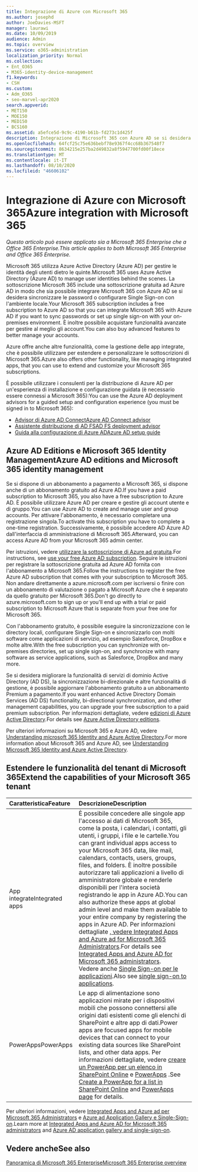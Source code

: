 ```yaml
---
title: Integrazione di Azure con Microsoft 365
ms.author: josephd
author: JoeDavies-MSFT
manager: laurawi
ms.date: 10/09/2019
audience: Admin
ms.topic: overview
ms.service: o365-administration
localization_priority: Normal
ms.collection:
- Ent_O365
- M365-identity-device-management
f1.keywords:
- CSH
ms.custom:
- Adm_O365
- seo-marvel-apr2020
search.appverid:
- MET150
- MOE150
- MED150
- BCS160
ms.assetid: a5efce5d-9c9c-4190-b61b-fd273c1d425f
description: Integrazione di Microsoft 365 con Azure AD se si desidera sincronizzare la password o l'accesso Single Sign-on con l'ambiente locale.
ms.openlocfilehash: 64fcf25c75e636bebf78e9367f4cc68b367548f7
ms.sourcegitcommit: 8634215e257ba2d49832a8f5947700fd00f18ece
ms.translationtype: MT
ms.contentlocale: it-IT
ms.lasthandoff: 08/10/2020
ms.locfileid: "46606102"
---
```

# <a name="azure-integration-with-microsoft-365"></a><span data-ttu-id="d41e3-103">Integrazione di Azure con Microsoft 365</span><span class="sxs-lookup"><span data-stu-id="d41e3-103">Azure integration with Microsoft 365</span></span>

<span data-ttu-id="d41e3-104">*Questo articolo può essere applicato sia a Microsoft 365 Enterprise che a Office 365 Enterprise.*</span><span class="sxs-lookup"><span data-stu-id="d41e3-104">*This article applies to both Microsoft 365 Enterprise and Office 365 Enterprise.*</span></span>

<span data-ttu-id="d41e3-105">Microsoft 365 utilizza Azure Active Directory (Azure AD) per gestire le identità degli utenti dietro le quinte.</span><span class="sxs-lookup"><span data-stu-id="d41e3-105">Microsoft 365 uses Azure Active Directory (Azure AD) to manage user identities behind the scenes.</span></span> <span data-ttu-id="d41e3-106">La sottoscrizione Microsoft 365 include una sottoscrizione gratuita ad Azure AD in modo che sia possibile integrare Microsoft 365 con Azure AD se si desidera sincronizzare le password o configurare Single Sign-on con l'ambiente locale.</span><span class="sxs-lookup"><span data-stu-id="d41e3-106">Your Microsoft 365 subscription includes a free subscription to Azure AD so that you can integrate Microsoft 365 with Azure AD if you want to sync passwords or set up single sign-on with your on-premises environment.</span></span> <span data-ttu-id="d41e3-107">È inoltre possibile acquistare funzionalità avanzate per gestire al meglio gli account.</span><span class="sxs-lookup"><span data-stu-id="d41e3-107">You can also buy advanced features to better manage your accounts.</span></span>
  
<span data-ttu-id="d41e3-108">Azure offre anche altre funzionalità, come la gestione delle app integrate, che è possibile utilizzare per estendere e personalizzare le sottoscrizioni di Microsoft 365.</span><span class="sxs-lookup"><span data-stu-id="d41e3-108">Azure also offers other functionality, like managing integrated apps, that you can use to extend and customize your Microsoft 365 subscriptions.</span></span>
  
<span data-ttu-id="d41e3-109">È possibile utilizzare i consulenti per la distribuzione di Azure AD per un'esperienza di installazione e configurazione guidata (è necessario essere connessi a Microsoft 365):</span><span class="sxs-lookup"><span data-stu-id="d41e3-109">You can use the Azure AD deployment advisors for a guided setup and configuration experience (you must be signed in to Microsoft 365):</span></span>

 - [<span data-ttu-id="d41e3-110">Advisor di Azure AD Connect</span><span class="sxs-lookup"><span data-stu-id="d41e3-110">Azure AD Connect advisor</span></span>](https://aka.ms/aadconnectpwsync)
 - [<span data-ttu-id="d41e3-111">Assistente distribuzione di AD FS</span><span class="sxs-lookup"><span data-stu-id="d41e3-111">AD FS deployment advisor</span></span>](https://aka.ms/adfsguidance)
 - [<span data-ttu-id="d41e3-112">Guida alla configurazione di Azure AD</span><span class="sxs-lookup"><span data-stu-id="d41e3-112">Azure AD setup guide</span></span>](https://aka.ms/aadpguidance)
  
## <a name="azure-ad-editions-and-microsoft-365-identity-management"></a><span data-ttu-id="d41e3-113">Azure AD Editions e Microsoft 365 Identity Management</span><span class="sxs-lookup"><span data-stu-id="d41e3-113">Azure AD editions and Microsoft 365 identity management</span></span>

<span data-ttu-id="d41e3-114">Se si dispone di un abbonamento a pagamento a Microsoft 365, si dispone anche di un abbonamento gratuito ad Azure AD.</span><span class="sxs-lookup"><span data-stu-id="d41e3-114">If you have a paid subscription to Microsoft 365, you also have a free subscription to Azure AD.</span></span> <span data-ttu-id="d41e3-115">È possibile utilizzare Azure AD per creare e gestire gli account utente e di gruppo.</span><span class="sxs-lookup"><span data-stu-id="d41e3-115">You can use Azure AD to create and manage user and group accounts.</span></span> <span data-ttu-id="d41e3-116">Per attivare l'abbonamento, è necessario completare una registrazione singola.</span><span class="sxs-lookup"><span data-stu-id="d41e3-116">To activate this subscription you have to complete a one-time registration.</span></span> <span data-ttu-id="d41e3-117">Successivamente, è possibile accedere AD Azure AD dall'interfaccia di amministrazione di Microsoft 365.</span><span class="sxs-lookup"><span data-stu-id="d41e3-117">Afterward, you can access Azure AD from your Microsoft 365 admin center.</span></span> 

<span data-ttu-id="d41e3-118">Per istruzioni, vedere [utilizzare la sottoscrizione di Azure ad gratuita](https://go.microsoft.com/fwlink/p/?LinkId=617127).</span><span class="sxs-lookup"><span data-stu-id="d41e3-118">For instructions, see [use your free Azure AD subscription](https://go.microsoft.com/fwlink/p/?LinkId=617127).</span></span> <span data-ttu-id="d41e3-119">Seguire le istruzioni per registrare la sottoscrizione gratuita ad Azure AD fornita con l'abbonamento a Microsoft 365.</span><span class="sxs-lookup"><span data-stu-id="d41e3-119">Follow the instructions to register the free Azure AD subscription that comes with your subscription to Microsoft 365.</span></span> <span data-ttu-id="d41e3-120">Non andare direttamente a azure.microsoft.com per iscriversi o finire con un abbonamento di valutazione o pagato a Microsoft Azure che è separato da quello gratuito per Microsoft 365.</span><span class="sxs-lookup"><span data-stu-id="d41e3-120">Don't go directly to azure.microsoft.com to sign up or you'll end up with a trial or paid subscription to Microsoft Azure that is separate from your free one for Microsoft 365.</span></span> 
  
<span data-ttu-id="d41e3-121">Con l'abbonamento gratuito, è possibile eseguire la sincronizzazione con le directory locali, configurare Single Sign-on e sincronizzarlo con molti software come applicazioni di servizio, ad esempio Salesforce, DropBox e molte altre.</span><span class="sxs-lookup"><span data-stu-id="d41e3-121">With the free subscription you can synchronize with on-premises directories, set up single sign-on, and synchronize with many software as service applications, such as Salesforce, DropBox and many more.</span></span>
  
<span data-ttu-id="d41e3-122">Se si desidera migliorare la funzionalità di servizi di dominio Active Directory (AD DS), la sincronizzazione bi-direzionale e altre funzionalità di gestione, è possibile aggiornare l'abbonamento gratuito a un abbonamento Premium a pagamento.</span><span class="sxs-lookup"><span data-stu-id="d41e3-122">If you want enhanced Active Directory Domain Services (AD DS) functionality, bi-directional synchronization, and other management capabilities, you can upgrade your free subscription to a paid premium subscription.</span></span> <span data-ttu-id="d41e3-123">Per informazioni dettagliate, vedere [edizioni di Azure Active Directory](https://azure.microsoft.com/pricing/details/active-directory/).</span><span class="sxs-lookup"><span data-stu-id="d41e3-123">For details see [Azure Active Directory editions](https://azure.microsoft.com/pricing/details/active-directory/).</span></span>
  
<span data-ttu-id="d41e3-124">Per ulteriori informazioni su Microsoft 365 e Azure AD, vedere [Understanding microsoft 365 Identity and Azure Active Directory](about-office-365-identity.md).</span><span class="sxs-lookup"><span data-stu-id="d41e3-124">For more information about Microsoft 365 and Azure AD, see [Understanding Microsoft 365 Identity and Azure Active Directory](about-office-365-identity.md).</span></span>
  
## <a name="extend-the-capabilities-of-your-microsoft-365-tenant"></a><span data-ttu-id="d41e3-125">Estendere le funzionalità del tenant di Microsoft 365</span><span class="sxs-lookup"><span data-stu-id="d41e3-125">Extend the capabilities of your Microsoft 365 tenant</span></span>

|<span data-ttu-id="d41e3-126">**Caratteristica**</span><span class="sxs-lookup"><span data-stu-id="d41e3-126">**Feature**</span></span>|<span data-ttu-id="d41e3-127">**Descrizione**</span><span class="sxs-lookup"><span data-stu-id="d41e3-127">**Description**</span></span>|
|:-----|:-----|
|<span data-ttu-id="d41e3-128">App integrate</span><span class="sxs-lookup"><span data-stu-id="d41e3-128">Integrated apps</span></span>  <br/> |<span data-ttu-id="d41e3-129">È possibile concedere alle singole app l'accesso ai dati di Microsoft 365, come la posta, i calendari, i contatti, gli utenti, i gruppi, i file e le cartelle.</span><span class="sxs-lookup"><span data-stu-id="d41e3-129">You can grant individual apps access to your Microsoft 365 data, like mail, calendars, contacts, users, groups, files, and folders.</span></span> <span data-ttu-id="d41e3-130">È inoltre possibile autorizzare tali applicazioni a livello di amministratore globale e renderle disponibili per l'intera società registrando le app in Azure AD.</span><span class="sxs-lookup"><span data-stu-id="d41e3-130">You can also authorize these apps at global admin level and make them available to your entire company by registering the apps in Azure AD.</span></span> <span data-ttu-id="d41e3-131">Per informazioni dettagliate [, vedere Integrated Apps and Azure ad for Microsoft 365 Administrators](https://support.office.com/article/cb2250e3-451e-416f-bf4e-363549652c2a).</span><span class="sxs-lookup"><span data-stu-id="d41e3-131">For details see [Integrated Apps and Azure AD for Microsoft 365 administrators](https://support.office.com/article/cb2250e3-451e-416f-bf4e-363549652c2a).</span></span>  <br/> <span data-ttu-id="d41e3-132">Vedere anche [Single Sign-on per le applicazioni](https://go.microsoft.com/fwlink/p/?LinkId=698604).</span><span class="sxs-lookup"><span data-stu-id="d41e3-132">Also see [single sign-on to applications](https://go.microsoft.com/fwlink/p/?LinkId=698604).</span></span>  <br/> |
|<span data-ttu-id="d41e3-133">PowerApps</span><span class="sxs-lookup"><span data-stu-id="d41e3-133">PowerApps</span></span>  <br/> | <span data-ttu-id="d41e3-134">Le app di alimentazione sono applicazioni mirate per i dispositivi mobili che possono connettersi alle origini dati esistenti come gli elenchi di SharePoint e altre app di dati.</span><span class="sxs-lookup"><span data-stu-id="d41e3-134">Power apps are focused apps for mobile devices that can connect to your existing data sources like SharePoint lists, and other data apps.</span></span> <span data-ttu-id="d41e3-135">Per informazioni dettagliate, vedere [creare un PowerApp per un elenco in SharePoint Online](https://support.office.com/article/9338b2d2-67ac-4b81-8e67-97da27e5e9ab) e [PowerApps](https://powerapps.microsoft.com/) .</span><span class="sxs-lookup"><span data-stu-id="d41e3-135">See [Create a PowerApp for a list in SharePoint Online](https://support.office.com/article/9338b2d2-67ac-4b81-8e67-97da27e5e9ab) and [PowerApps page](https://powerapps.microsoft.com/) for details.</span></span>  <br/> |
   
<span data-ttu-id="d41e3-136">Per ulteriori informazioni, vedere [Integrated Apps and Azure ad per Microsoft 365 Administrators](integrated-apps-and-azure-ads.md) e [Azure ad Application Gallery e Single-Sign-on](https://docs.microsoft.com/azure/active-directory/manage-apps/what-is-single-sign-on).</span><span class="sxs-lookup"><span data-stu-id="d41e3-136">Learn more at [Integrated Apps and Azure AD for Microsoft 365 administrators](integrated-apps-and-azure-ads.md) and [Azure AD application gallery and single-sign-on](https://docs.microsoft.com/azure/active-directory/manage-apps/what-is-single-sign-on).</span></span>

## <a name="see-also"></a><span data-ttu-id="d41e3-137">Vedere anche</span><span class="sxs-lookup"><span data-stu-id="d41e3-137">See also</span></span>

[<span data-ttu-id="d41e3-138">Panoramica di Microsoft 365 Enterprise</span><span class="sxs-lookup"><span data-stu-id="d41e3-138">Microsoft 365 Enterprise overview</span></span>](https://docs.microsoft.com/microsoft-365/enterprise/microsoft-365-overview)

